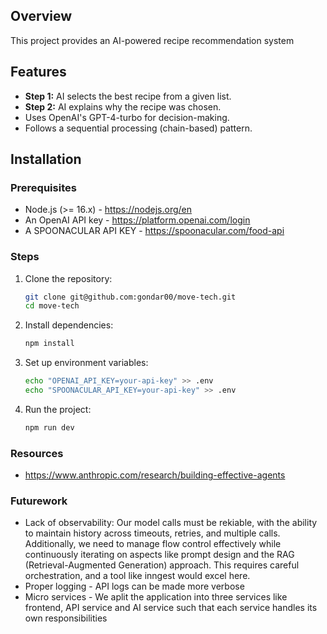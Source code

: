 ## Overview

This project provides an AI-powered recipe recommendation system

## Features

-   **Step 1:** AI selects the best recipe from a given list.
-   **Step 2:** AI explains why the recipe was chosen.
-   Uses OpenAI's GPT-4-turbo for decision-making.
-   Follows a sequential processing (chain-based) pattern.

## Installation

### Prerequisites

-   Node.js (>= 16.x) - https://nodejs.org/en
-   An OpenAI API key - https://platform.openai.com/login
-   A SPOONACULAR API KEY - https://spoonacular.com/food-api

### Steps

1.  Clone the repository:

    ```bash
    git clone git@github.com:gondar00/move-tech.git
    cd move-tech
    ```

2.  Install dependencies:

    ```bash
    npm install
    ```

3.  Set up environment variables:

    ```bash
    echo "OPENAI_API_KEY=your-api-key" >> .env
    echo "SPOONACULAR_API_KEY=your-api-key" >> .env
    ```

4.  Run the project:

    ```bash
    npm run dev
    ```

### Resources
- https://www.anthropic.com/research/building-effective-agents

### Futurework
- Lack of observability: Our model calls must be rekiable, with the ability to maintain history across timeouts, retries, and multiple calls. Additionally, we need to manage flow control effectively while continuously iterating on aspects like prompt design and the RAG (Retrieval-Augmented Generation) approach. This requires careful orchestration, and a tool like inngest would excel here.
- Proper logging - API logs can be made more verbose 
- Micro services - We aplit the application into three services like frontend, API service and AI service such that each service handles its own responsibilities